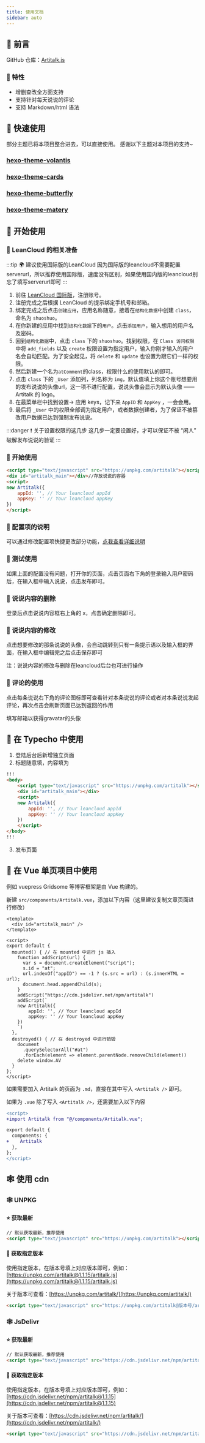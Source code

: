 ```yaml
---
title: 使用文档
sidebar: auto
---
```

## 👀 前言

GitHub 仓库：[Artitalk.js](https://github.com/ArtitalkJS/Artitalk)

### 🎉 特性

* 增删查改全方面支持
* 支持针对每天说说的评论
* 支持 Markdown/html 语法

## 🚀 快速使用

部分主题已将本项目整合进去，可以直接使用。
感谢以下主题对本项目的支持~

### [hexo-theme-volantis](https://github.com/xaoxuu/hexo-theme-volantis/)

### [hexo-theme-cards](https://github.com/ChrAlpha/hexo-theme-cards)

### [hexo-theme-butterfly](https://github.com/jerryc127/hexo-theme-butterfly)

### [hexo-theme-matery](https://github.com/blinkfox/hexo-theme-matery/)

## 🚀 开始使用

### 🌈 LeanCloud 的相关准备

:::tip 🌍 建议使用国际版的LeanCloud
因为国际版的leancloud不需要配置serverurl，所以推荐使用国际版，速度没有区别，如果使用国内版的leancloud别忘了填写serverurl即可
:::

1. 前往 [LeanCloud 国际版](https://LeanCloud.app/)，注册账号。
2. 注册完成之后根据 LeanCloud 的提示绑定手机号和邮箱。
3. 绑定完成之后点击`创建应用`，应用名称随意，接着在`结构化数据`中创建 `class`，命名为 `shuoshuo`。
4. 在你新建的应用中找到`结构化数据`下的`用户`。点击`添加用户`，输入想用的用户名及密码。
5. 回到`结构化数据`中，点击 `class` 下的 `shuoshuo`。找到权限，在 `Class 访问权限`中将 `add_fields` 以及 `create` 权限设置为指定用户，输入你刚才输入的用户名会自动匹配。为了安全起见，将 `delete` 和 `update` 也设置为跟它们一样的权限。
6. 然后新建一个名为`atComment`的class，权限什么的使用默认的即可。
7. 点击 `class` 下的 `_User` 添加列，列名称为 `img`，默认值填上你这个账号想要用的发布说说的头像url，这一项不进行配置，说说头像会显示为默认头像 —— Artitalk 的 logo。
8. 在最菜单栏中找到设置-> 应用 keys，记下来 `AppID` 和 `AppKey` ，一会会用。
9. 最后将 `_User` 中的权限全部调为指定用户，或者数据创建者，为了保证不被篡改用户数据已达到强制发布说说。

:::danger ❗ 关于设置权限的这几步
这几步一定要设置好，才可以保证不被 “闲人” 破解发布说说的验证
:::

### 🌼 开始使用

```html
<script type="text/javascript" src="https://unpkg.com/artitalk"></script>//引用artitalk
<div id="artitalk_main"></div>//存放说说的容器
<script>
new Artitalk({
    appId: '', // Your leancloud appId
    appKey: '' // Your leancloud appKey
})
</script>
```

### 🎅 配置项的说明

可以通过修改配置项快捷更改部分功能，[点我查看详细说明](/settings.html)

### 🔨 测试使用

如果上面的配置没有问题，打开你的页面，点击页面右下角的登录输入用户密码后，在输入框中输入说说，点击发布即可。

### 🔨 说说内容的删除

登录后点击说说内容框右上角的 x，点击确定删除即可。

### 🔨 说说内容的修改

点击想要修改的那条说说的头像，会自动跳转到只有一条提示语以及输入框的界面，在输入框中编辑完之后点击保存即可

注：说说内容的修改与删除在leancloud后台也可进行操作

### 🔨 评论的使用

点击每条说说右下角的评论图标即可查看针对本条说说的评论或者对本条说说发起评论，再次点击会刷新页面已达到返回的作用

填写邮箱以获得gravatar的头像

## 🦄 在 Typecho 中使用

1. 登陆后台后新增独立页面
2. 标题随意填，内容填为

```html
!!!
<body> 
    <script type="text/javascript" src="https://unpkg.com/artitalk"></script>
    <div id="artitalk_main"></div>
    <script>
    new Artitalk({
        appId: '', // Your leancloud appId
        appKey: '' // Your leancloud appKey
    })
    </script>
</body>
!!!
```

3. 发布页面

## 🍖 在 Vue 单页项目中使用

例如 vuepress Gridsome 等博客框架是由 Vue 构建的。

新建 `src/components/Artitalk.vue`，添加以下内容（这里建议复制文章页面进行修改）

```vue
<template>
  <div id="artitalk_main" />
</template>

<script>
export default {
  mounted() { // 在 mounted 中进行 js 插入
    function addScript(url) {
      var s = document.createElement("script");
      s.id = "at";
      url.indexOf("appID") == -1 ? (s.src = url) : (s.innerHTML = url);
      document.head.appendChild(s);
    }
    addScript("https://cdn.jsdelivr.net/npm/artitalk")
    addScript(`
    new Artitalk({
        appId: '', // Your leancloud appId
        appKey: '' // Your leancloud appKey
    })
    `)
  },
  destroyed() { // 在 destroyed 中进行销毁
    document
      .querySelectorAll("#at")
      .forEach(element => element.parentNode.removeChild(element))
    delete window.AV
  }
};
</script>
```

如果需要加入 Artitalk 的页面为 `.md`，直接在其中写入 `<Artitalk />` 即可。

如果为 `.vue` 除了写入 `<Artitalk />`，还需要加入以下内容

```diff
<script>
+import Artitalk from "@/components/Artitalk.vue";

export default {
  components: {
+    Artitalk
  },
};
</script>
```

## 🕸 使用 cdn

### 🕸 UNPKG

#### ⭐ 获取最新

```html
// 默认获取最新，推荐使用
<script type="text/javascript" src="https://unpkg.com/artitalk"></script>
```

#### 🍳 获取指定版本

使用指定版本，在版本号填上对应版本即可，例如：[https://unpkg.com/artitalk@1.1.15/artitalk.js](https://unpkg.com/artitalk@1.1.15/artitalk.js)  

关于版本可查看：[https://unpkg.com/artitalk/](https://unpkg.com/artitalk/)

```html
<script type="text/javascript" src="https://unpkg.com/artitalk@版本号/artitalk.js"></script>
```

### 🕸 JsDelivr

#### ⭐ 获取最新

```html
// 默认获取最新，推荐使用
<script type="text/javascript" src="https://cdn.jsdelivr.net/npm/artitalk"></script>
```

#### 🍳 获取指定版本

使用指定版本，在版本号填上对应版本即可，例如：[https://cdn.jsdelivr.net/npm/artitalk@1.1.15](https://cdn.jsdelivr.net/npm/artitalk@1.1.15)

关于版本可查看：[https://cdn.jsdelivr.net/npm/artitalk/](https://cdn.jsdelivr.net/npm/artitalk/)

```html
<script type="text/javascript" src="https://cdn.jsdelivr.net/npm/artitalk@版本号"></script>
```

<ins class="adsbygoogle"
     style="display:block"
     data-ad-format="fluid"
     data-ad-layout-key="-fb+5w+4e-db+86"
     data-ad-client="ca-pub-9420537843748923"
     data-ad-slot="8405286900"></ins>
<script>
     (adsbygoogle = window.adsbygoogle || []).push({});
</script>
